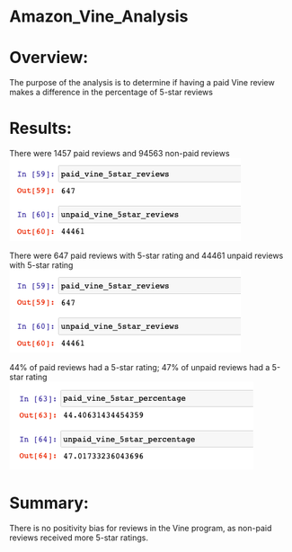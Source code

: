 # Amazon_Vine_Analysis
# Overview:
The purpose of the analysis is to determine if having a paid Vine review makes a difference in the percentage of 5-star reviews

# Results:
There were 1457 paid reviews and 94563 non-paid reviews
<br>
![](https://github.com/gabrielavalos/Amazon_Vine_Analysis/blob/main/images/five_star_reviews.png)

There were 647 paid reviews with 5-star rating and 44461 unpaid reviews with 5-star rating
![](https://github.com/gabrielavalos/Amazon_Vine_Analysis/blob/main/images/five_star_reviews.png)

44% of paid reviews had a 5-star rating; 47% of unpaid reviews had a 5-star rating
![](https://github.com/gabrielavalos/Amazon_Vine_Analysis/blob/main/images/percentage.png)

# Summary: 
There is no positivity bias for reviews in the Vine program, as non-paid reviews received more 5-star ratings. 

